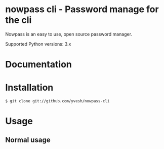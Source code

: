 # nowpass cli - Password manage for the cli

Nowpass is an easy to use, open source password manager.

Supported Python versions: 3.x

# Documentation

# Installation
```
$ git clone git://github.com/yvesh/nowpass-cli
```

# Usage
## Normal usage
